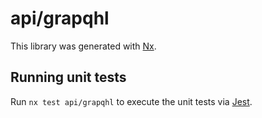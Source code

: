 # api/grapqhl

This library was generated with [Nx](https://nx.dev).

## Running unit tests

Run `nx test api/grapqhl` to execute the unit tests via [Jest](https://jestjs.io).

